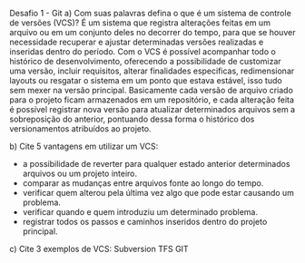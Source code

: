 Desafio 1 - Git
a) Com suas palavras defina o que é um sistema de controle de versões (VCS)?
É um sistema que registra alterações feitas em um arquivo ou em um conjunto deles no decorrer do tempo, para que se houver necessidade recuperar e ajustar determinadas versões realizadas e inseridas dentro do período.
Com o VCS é possível acompanhar todo o histórico de desenvolvimento, oferecendo a possibilidade de customizar uma versão, incluir requisitos, alterar finalidades especificas, redimensionar layouts ou resgatar o sistema em um ponto que estava estável, isso tudo sem mexer na versão principal.
Basicamente cada versão de arquivo criado para o projeto ficam armazenados em um repositório, e cada alteração feita é possível registrar nova versão para atualizar determinados arquivos sem a sobreposição do anterior, pontuando dessa forma o histórico dos versionamentos atribuídos ao projeto.

b) Cite 5 vantagens em utilizar um VCS:
- a possibilidade de reverter para qualquer estado anterior determinados arquivos ou um projeto inteiro.
- comparar as mudanças entre arquivos fonte ao longo do tempo.
- verificar quem alterou pela última vez algo que pode estar causando um problema.
- verificar quando e quem introduziu um determinado problema.
- registrar todos os passos e caminhos inseridos dentro do projeto principal.

c) Cite 3 exemplos de VCS:
Subversion
TFS
GIT